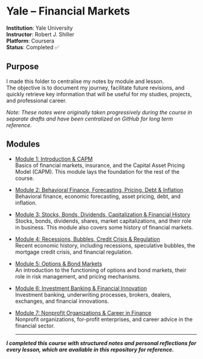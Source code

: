 # Yale – Financial Markets

**Institution**: Yale University  
**Instructor**: Robert J. Shiller  
**Platform**: Coursera  
**Status**: Completed ✅

## Purpose
I made this folder to centralise my notes by module and lesson.  
The objective is to document my journey, facilitate future revisions, and quickly retrieve key information that will be useful for my studies, projects, and professional career.

*Note: These notes were originally taken progressively during the course in separate drafts and have been centralized on GitHub for long term reference.*


## Modules
- [Module 1: Introduction & CAPM](module_1/README.md)  
  Basics of financial markets, insurance, and the Capital Asset Pricing Model (CAPM). This module lays the foundation for the rest of the course.

- [Module 2: Behavioral Finance, Forecasting, Pricing, Debt & Inflation](module_2/README.md)  
  Behavioral finance, economic forecasting, asset pricing, debt, and inflation.

- [Module 3: Stocks, Bonds, Dividends, Capitalization & Financial History](module_3/README.md)  
  Stocks, bonds, dividends, shares, market capitalizations, and their role in business. This module also covers some history of financial markets.

- [Module 4: Recessions, Bubbles, Credit Crisis & Regulation](module_4/README.md)  
  Recent economic history, including recessions, speculative bubbles, the mortgage credit crisis, and financial regulation.

- [Module 5: Options & Bond Markets](module_5/README.md)  
  An introduction to the functioning of options and bond markets, their role in risk management, and pricing mechanisms.

- [Module 6: Investment Banking & Financial Innovation](module_6/README.md)  
  Investment banking, underwriting processes, brokers, dealers, exchanges, and financial innovations.

- [Module 7: Nonprofit Organizations & Career in Finance](module_7/README.md)  
  Nonprofit organizations, for-profit enterprises, and career advice in the financial sector.
  
  ---

***I completed this course with structured notes and personal reflections for every lesson, which are available in this repository for reference.***
